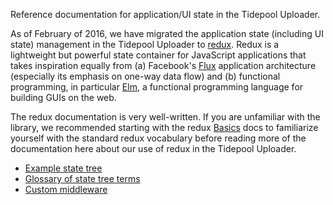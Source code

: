 Reference documentation for application/UI state in the Tidepool Uploader.

As of February of 2016, we have migrated the application state (including UI state) management in the Tidepool Uploader to [redux](http://redux.js.org/). Redux is a lightweight but powerful state container for JavaScript applications that takes inspiration equally from (a) Facebook's [Flux](https://facebook.github.io/flux/) application architecture (especially its emphasis on one-way data flow) and (b) functional programming, in particular [Elm](http://elm-lang.org/), a functional programming language for building GUIs on the web.

The redux documentation is very well-written. If you are unfamiliar with the library, we recommended starting with the redux [Basics](http://redux.js.org/docs/basics/index.html) docs to familiarize yourself with the standard redux vocabulary before reading more of the documentation here about our use of redux in the Tidepool Uploader.

- [Example state tree](ExampleStateTree.md)
- [Glossary of state tree terms](StateTreeGlossary.md)
- [Custom middleware](CustomMiddleware.md)
